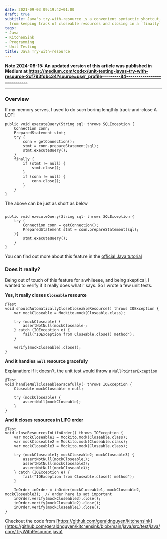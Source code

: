 ```yaml
---
date: 2021-09-03 09:19:42+01:00
draft: true
subtitle: Java's try-with-resource is a convenient syntactic shortcut. It frees developers
  from keeping track of closeable resources and closing in a `finally` block
tags:
- Java
- KitchenSink
- Programming
- Unit Testing
title: Java Try-with-resource
---
```

**Note 2024-08-15: An updated version of this article was published in Medium at https://medium.com/codex/unit-testing-javas-try-with-resource-2cf793fdbc34?source=user_profile---------84----------------------------**

-----------------

### Overview

If my memory serves, I used to do such boring lengthly track-and-close A LOT!

```
public void executeQuery(String sql) throws SQLException {
    Connection conn;
    PreparedStatement stmt; 
    try {
        conn = getConnection();
        stmt = conn.prepareStatement(sql);
        stmt.executeQuery();
    }
    finally {
        if (stmt != null) {
            stmt.close();
        }
        if (conn != null) {
            conn.close();
        }
    }
}

```

The above can be just as short as below

```

public void executeQuery(String sql) throws SQLException {
    try (
        Connection conn = getConnection();
        PreparedStatement stmt = conn.prepareStatement(sql);
    ){
        stmt.executeQuery();
    }
}

```

You can find out more about this feature in the [official Java tutorial](https://docs.oracle.com/javase/tutorial/essential/exceptions/tryResourceClose.html)

### Does it really?

Being out of touch of this feature for a whileeee, and being skeptical, I wanted to verify if it really does what it says. So I wrote a few unit tests.

**Yes, it really closes `Closeable` resource**

```
@Test
void shouldAutomaticallyCloseCloseableResource() throws IOException {
    var mockCloseable = Mockito.mock(Closeable.class);

    try (mockCloseable) {
        assertNotNull(mockCloseable);
    } catch (IOException e) {
        fail("IOException from Closeable.close() method");
    }

    verify(mockCloseable).close();
}
```

**And it handles `null` resource gracefully**

Explanation: if it doesn't, the unit test would throw a `NullPointerException`

```
@Test
void handleNullCloseableGracefully() throws IOException {
    Closeable mockCloseable = null;

    try (mockCloseable) {
        assertNull(mockCloseable);
    }
}
```

**And it closes resources in LIFO order**

```
@Test
void closeResourcesInLifoOrder() throws IOException {
    var mockCloseable1 = Mockito.mock(Closeable.class);
    var mockCloseable2 = Mockito.mock(Closeable.class);
    var mockCloseable3 = Mockito.mock(Closeable.class);

    try (mockCloseable1; mockCloseable2; mockCloseable3) {
        assertNotNull(mockCloseable1);
        assertNotNull(mockCloseable2);
        assertNotNull(mockCloseable3);
    } catch (IOException e) {
        fail("IOException from Closeable.close() method");
    }

    InOrder inOrder = inOrder(mockCloseable1, mockCloseable2, mockCloseable3);  // order here is not important
    inOrder.verify(mockCloseable3).close();
    inOrder.verify(mockCloseable2).close();
    inOrder.verify(mockCloseable1).close();
}
```

Checkout the code from [https://github.com/geraldnguyen/kitchensink](https://github.com/geraldnguyen/kitchensink/blob/main/java/src/test/java/core/TryWithResource.java)